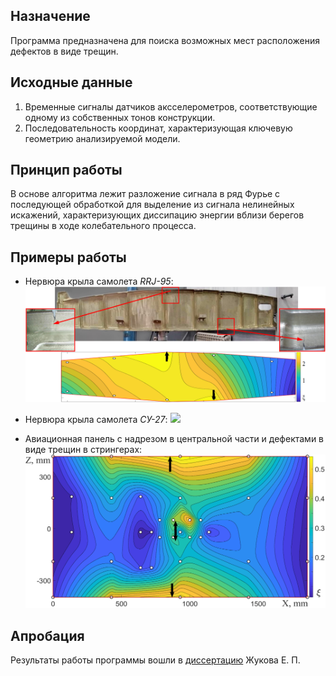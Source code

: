 ## Назначение
Программа предназначена для поиска возможных мест расположения дефектов в виде трещин. 

## Исходные данные
1. Временные сигналы датчиков аксселерометров, соответствующие одному из собственных тонов конструкции. 
2. Последовательность координат, характеризующая ключевую геометрию анализируемой модели.

## Принцип работы
В основе алгоритма лежит разложение сигнала в ряд Фурье с последующей обработкой для выделение из сигнала нелинейных искажений, характеризующих диссипацию энергии вблизи берегов трещины в ходе колебательного процесса.

## Примеры работы
* Нервюра крыла самолета *RRJ-95*:
![](RibRRJ.jpg)

* Нервюра крыла самолета *СУ-27*:
![](Rib.jpg)

* Авиационная панель с надрезом в центральной части и дефектами в виде трещин в стрингерах:
![](Panel.jpg)

## Апробация
Результаты работы программы вошли в [диссертацию](https://www.nstu.ru/files/dissertations/avtoreferat_zhukov_15484089174.pdf) Жукова Е. П.
